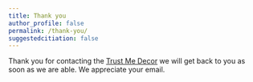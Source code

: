 ```yaml
---
title: Thank you
author_profile: false
permalink: /thank-you/
suggestedcitiation: false
---
```


Thank you for contacting the [Trust Me Decor](/) we will get back to you as soon as we are able.
We appreciate your email.
